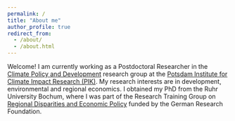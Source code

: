 ```yaml
---
permalink: /
title: "About me"
author_profile: true
redirect_from: 
  - /about/
  - /about.html
---
```


Welcome! I am currently working as a Postdoctoral Researcher in the [Climate Policy and Development](https://www.pik-potsdam.de/en/institute/departments/climate-economics-and-policy/research/climate-policy-and-development) research group at the [Potsdam Institute for Climate Impact Research (PIK)](https://www.pik-potsdam.de/en/institute/departments/climate-economics-and-policy).  My research interests are in development, environmental and regional economics. I obtained my PhD from the Ruhr University Bochum, where I was part of the Research Training Group on [Regional Disparities and Economic Policy](https://www.regional-disparities.de/) funded by the German Research Foundation.
